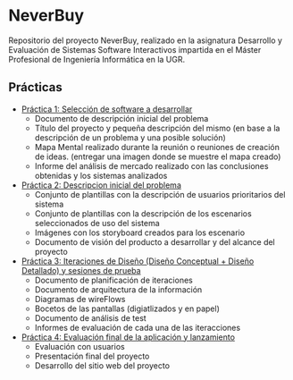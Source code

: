 # NeverBuy
Repositorio del proyecto NeverBuy, realizado en la asignatura Desarrollo y Evaluación de Sistemas Software Interactivos impartida en el Máster Profesional de Ingeniería Informática en la UGR.

## Prácticas

- [Práctica 1: Selección de software a desarrollar](https://github.com/RamonGago/NeverBuy/tree/master/Practicas/Practica%20_1)
  - Documento de descripción inicial del problema
  - Título del proyecto y pequeña descripción del mismo (en base a la descripción de un problema y una posible solución)
  - Mapa Mental realizado durante la reunión o reuniones de creación de ideas. (entregar una imagen donde se muestre el mapa creado)
  - Informe del análisis de mercado realizado con las conclusiones obtenidas y los sistemas analizados
- [Práctica 2: Descripcion inicial del problema](https://github.com/RamonGago/NeverBuy/tree/master/Practicas/Practica%20_2)
  - Conjunto de plantillas con la descripción de usuarios prioritarios del sistema
  - Conjunto de plantillas con la descripción de los escenarios seleccionados de uso del sistema
  - Imágenes con los storyboard creados para los escenario
  - Documento de visión del producto a desarrollar y del alcance del proyecto
- [Práctica 3: Iteraciones de Diseño (Diseño Conceptual + Diseño Detallado) y sesiones de prueba](https://github.com/ramongago/NeverBuy/tree/master/Prácticas/Practica%20_3)
  - Documento de planificación de iteraciones
  - Documento de arquitectura de la información
  - Diagramas de wireFlows
  - Bocetos de las pantallas (digiatlizados y en papel)
  - Documento de análisis de test
  - Informes de evaluación de cada una de las iteracciones
- [Práctica 4: Evaluación final de la aplicación y lanzamiento](https://github.com/ramongago/NeverBuy/tree/master/Prácticas/Practica%20_4)
  - Evaluación con usuarios
  - Presentación final del proyecto
  - Desarrollo del sitio web del proyecto
